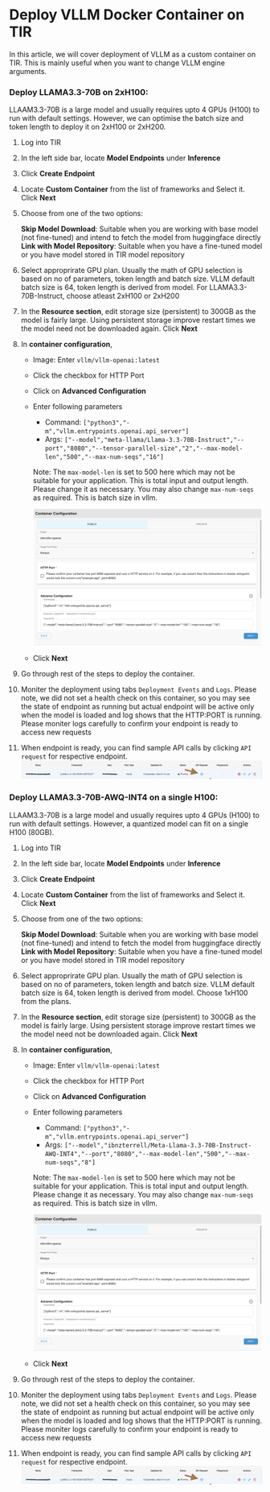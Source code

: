 # Deploy VLLM Docker Container on TIR

In this article, we will cover deployment of VLLM as a custom container on TIR. This is mainly useful when you want to change VLLM engine arguments.

### Deploy LLAMA3.3-70B on 2xH100:

LLAAM3.3-70B is a large model and usually requires upto 4 GPUs (H100) to run with default settings. However, we can optimise the batch size and token length to deploy it on 2xH100 or 2xH200. 

1. Log into TIR
2. In the left side bar, locate **Model Endpoints** under **Inference**
3. Click **Create Endpoint**
4. Locate **Custom Container** from the list of frameworks and Select it. Click **Next**
5. Choose from one of the two options:

    **Skip Model Download**: Suitable when you are working with base model (not fine-tuned) and intend to fetch the model from huggingface directly
    **Link with Model Repository**: Suitable when you have a fine-tuned model or you have model stored in TIR model repository

5. Select approprirate GPU plan. Usually the math of GPU selection is based on no of parameters, token length and batch size. VLLM default batch size is 64, token length is derived from model.  For LLAMA3.3-70B-Instruct, choose atleast 2xH100 or 2xH200
  
6. In the **Resource section**, edit storage size (persistent) to 300GB as the model is fairly large. Using persistent storage improve restart times we the model need not be downloaded again. Click **Next**

7. In **container configuration**, 
   * Image: Enter `vllm/vllm-openai:latest`
   * Click the checkbox for HTTP Port 
   * Click on **Advanced Configuration**
   * Enter following parameters
      * Command: `["python3","-m","vllm.entrypoints.openai.api_server"]`
      * Args: `["--model","meta-llama/Llama-3.3-70B-Instruct","--port","8080","--tensor-parallel-size","2","--max-model-len","500","--max-num-seqs","16"]`

      Note: The `max-model-len` is set to 500 here which may not be suitable for your application. This is total input and output length. Please change it as necessary. You may also change `max-num-seqs` as required. This is batch size in vllm. 

      ![alt text](https://github.com/mindhash/tir-samples/blob/master/inference/vllm-custom-inference/container-config.png?raw=true) 

   * Click **Next**
8. Go through rest of the steps to deploy the container. 
9. Moniter the deployment using tabs `Deployment Events` and `Logs`. Please note, we did not set a health check on this container, so you may see the state of endpoint as running but actual endpoint will be active only when the model is loaded and log shows that the HTTP:PORT is running.  Please moniter logs carefully to confirm your endpoint is ready to access new requests
9. When endpoint is ready, you can find sample API calls by clicking `API request` for respective endpoint. 
     ![alt text](https://github.com/mindhash/tir-samples/blob/master/inference/vllm-custom-inference/endpoints.png?raw=true) 

### Deploy LLAMA3.3-70B-AWQ-INT4 on a single H100:

LLAAM3.3-70B is a large model and usually requires upto 4 GPUs (H100) to run with default settings. However, a quantized model can fit on a single H100 (80GB). 

1. Log into TIR
2. In the left side bar, locate **Model Endpoints** under **Inference**
3. Click **Create Endpoint**
4. Locate **Custom Container** from the list of frameworks and Select it. Click **Next**
5. Choose from one of the two options:

    **Skip Model Download**: Suitable when you are working with base model (not fine-tuned) and intend to fetch the model from huggingface directly
    **Link with Model Repository**: Suitable when you have a fine-tuned model or you have model stored in TIR model repository

5. Select approprirate GPU plan. Usually the math of GPU selection is based on no of parameters, token length and batch size. VLLM default batch size is 64, token length is derived from model. Choose 1xH100 from the plans. 
  
6. In the **Resource section**, edit storage size (persistent) to 300GB as the model is fairly large. Using persistent storage improve restart times we the model need not be downloaded again. Click **Next**

7. In **container configuration**, 
   * Image: Enter `vllm/vllm-openai:latest`
   * Click the checkbox for HTTP Port 
   * Click on **Advanced Configuration**
   * Enter following parameters
      * Command: `["python3","-m","vllm.entrypoints.openai.api_server"]`
      * Args: `["--model","ibnzterrell/Meta-Llama-3.3-70B-Instruct-AWQ-INT4","--port","8080","--max-model-len","500","--max-num-seqs","8"]`

      Note: The `max-model-len` is set to 500 here which may not be suitable for your application. This is total input and output length. Please change it as necessary. You may also change `max-num-seqs` as required. This is batch size in vllm. 

      ![alt text](https://github.com/mindhash/tir-samples/blob/master/inference/vllm-custom-inference/container-config.png?raw=true) 

   * Click **Next**
8. Go through rest of the steps to deploy the container. 
9. Moniter the deployment using tabs `Deployment Events` and `Logs`. Please note, we did not set a health check on this container, so you may see the state of endpoint as running but actual endpoint will be active only when the model is loaded and log shows that the HTTP:PORT is running.  Please moniter logs carefully to confirm your endpoint is ready to access new requests
9. When endpoint is ready, you can find sample API calls by clicking `API request` for respective endpoint. 
     ![alt text](https://github.com/mindhash/tir-samples/blob/master/inference/vllm-custom-inference/endpoints.png?raw=true) 
